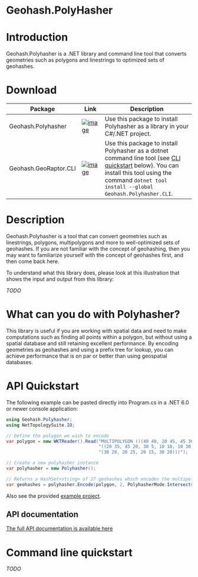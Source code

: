 # Geohash.PolyHasher

# Introduction
Geohash.Polyhasher is a .NET library and command line tool that converts geometries such as polygons and linestrings to optimized sets of geohashes.

# Download
| Package | Link | Description |
| ------- | ---- | ----------- |
| Geohash.Polyhasher | [![image](https://img.shields.io/nuget/v/Geohash.Polyhasher.svg)](https://www.nuget.org/packages/Geohash.Polyhasher/) | Use this package to install Polyhasher as a library in your C#/.NET project. |
| Geohash.GeoRaptor.CLI | [![image](https://img.shields.io/nuget/v/Geohash.Polyhasher.CLI.svg)](https://www.nuget.org/packages/Geohash.Polyhasher.CLI/) | Use this package to install Polyhasher as a dotnet command line tool (see [CLI quickstart](#command-line-quickstart) below). You can install this tool using the command `dotnet tool install --global Geohash.Polyhasher.CLI`. |

# Description
Geohash.Polyhasher is a tool that can convert geometries such as linestrings, polygons, multipolygons and more to well-optimized sets of geohashes. If you are not familiar with the concept of geohashing, then you may want to familiarize yourself with the concept of geohashes first, and then come back here.

To understand what this library does, please look at this illustration that shows the input and output from this library:

_TODO_

# What can you do with Polyhasher?
This library is useful if you are working with spatial data and need to make computations such as finding all points within a polygon, but without using a spatial database and still retaining excellent performance. By encoding geometries as geohashes and using a prefix tree for lookup, you can achieve performance that is on par or better than using geospatial databases. 

# API Quickstart

The following example can be pasted directly into Program.cs in a .NET 6.0 or newer console application:

```csharp
using Geohash.Polyhasher;
using NetTopologySuite.IO;

// Define the polygon we wish to encode
var polygon = new WKTReader().Read("MULTIPOLYGON (((40 40, 20 45, 45 30, 40 40)), " +
                                   "((20 35, 45 20, 30 5, 10 10, 10 30, 20 35), " +
                                   "(30 20, 20 25, 20 15, 30 20)))");

// Create a new polyhasher instance
var polyhasher = new Polyhasher();

// Returns a HashSet<string> of 27 geohashes which encodes the multipolygon specified above
var geohashes = polyhasher.Encode(polygon, 2, PolyhasherMode.Intersects);
```

Also see the provided [example project](https://github.com/andrerav/Geohash.PolyHasher/tree/main/src/Geohash.Polyhasher/Geohash.Polyhasher.Example).


## API documentation

[The full API documentation is available here](https://github.com/andrerav/Geohash.PolyHasher/tree/main/src/Geohash.Polyhasher/Geohash.Polyhasher)

# Command line quickstart

_TODO_
